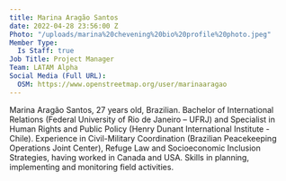 ```yaml
---
title: Marina Aragão Santos
date: 2022-04-28 23:56:00 Z
Photo: "/uploads/marina%20chevening%20bio%20profile%20photo.jpeg"
Member Type:
  Is Staff: true
Job Title: Project Manager
Team: LATAM Alpha
Social Media (Full URL):
  OSM: https://www.openstreetmap.org/user/marinaaragao
---
```


Marina Aragão Santos, 27 years old, Brazilian. Bachelor of International Relations (Federal University of Rio de Janeiro – UFRJ) and Specialist in Human Rights and Public Policy (Henry Dunant International Institute -Chile). Experience in Civil-Military Coordination (Brazilian Peacekeeping Operations Joint Center), Refuge Law and Socioeconomic Inclusion Strategies, having worked in Canada and USA.  Skills in planning, implementing and monitoring field activities. 
